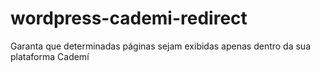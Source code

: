 # wordpress-cademi-redirect
Garanta que determinadas páginas sejam exibidas apenas dentro da sua plataforma Cademí
